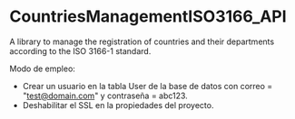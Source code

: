 # CountriesManagementISO3166_API
A library to manage the registration of countries and their departments according to the ISO 3166-1 standard.

Modo de empleo:
- Crear un usuario en la tabla User de la base de datos con correo = "test@domain.com" y contraseña = abc123.
- Deshabilitar el SSL en la propiedades del proyecto.
